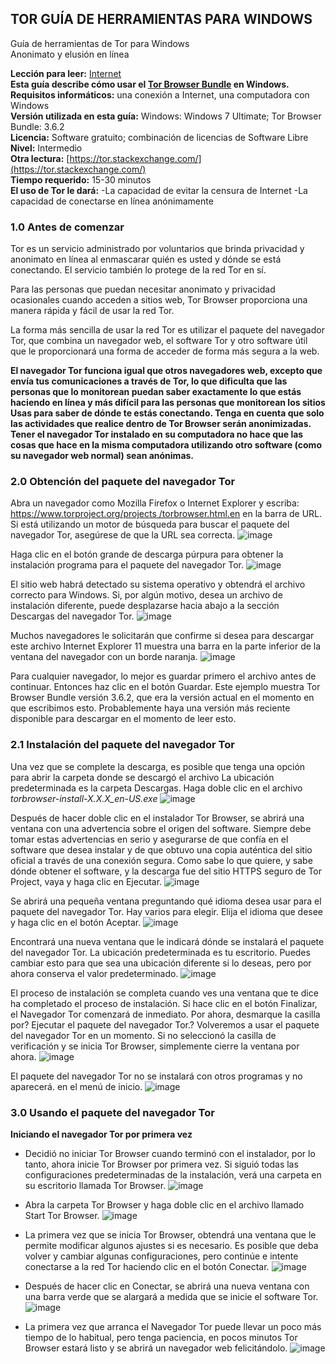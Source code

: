 [Title]: # ()
[Order]: # (0)

## TOR GUÍA DE HERRAMIENTAS PARA WINDOWS

Guía de herramientas de Tor para Windows  
Anonimato y elusión en línea

**Lección para leer:** [Internet](umbrella://lesson/the-internet)  
**Esta guía describe cómo usar el [Tor Browser Bundle](https://www.torproject.org/projects/torbrowser.html.en) en Windows.**  
**Requisitos informáticos:** una conexión a Internet, una computadora con Windows   
**Versión utilizada en esta guía:** Windows: Windows 7 Ultimate; Tor Browser Bundle: 3.6.2   
**Licencia:** Software gratuito; combinación de licencias de Software Libre   
**Nivel:** Intermedio  
**Otra lectura:** [https://tor.stackexchange.com/](https://tor.stackexchange.com/)  
**Tiempo requerido:** 15-30 minutos   
**El uso de Tor le dará:** 
-La capacidad de evitar la censura de Internet 
-La capacidad de conectarse en línea anónimamente

### 1.0 Antes de comenzar

Tor es un servicio administrado por voluntarios que brinda privacidad y anonimato en línea al enmascarar quién es usted y dónde se está conectando. El servicio también lo protege de la red Tor en sí.

Para las personas que puedan necesitar anonimato y privacidad ocasionales cuando acceden a sitios web, Tor Browser proporciona una manera rápida y fácil de usar la red Tor. 

La forma más sencilla de usar la red Tor es utilizar el paquete del navegador Tor, que combina un navegador web, el software Tor y otro software útil que le proporcionará una forma de acceder de forma más segura a la web. 

**El navegador Tor funciona igual que otros navegadores web, excepto que envía tus comunicaciones a través de Tor, lo que dificulta que las personas que lo monitorean puedan saber exactamente lo que estás haciendo en línea y más difícil para las personas que monitorean los sitios Usas para saber de dónde te estás conectando. Tenga en cuenta que solo las actividades que realice dentro de Tor Browser serán anonimizadas. Tener el navegador Tor instalado en su computadora no hace que las cosas que hace en la misma computadora utilizando otro software (como su navegador web normal) sean anónimas.**

### 2.0 Obtención del paquete del navegador Tor

Abra un navegador como Mozilla Firefox o Internet Explorer y escriba: [https://www.torproject.org/projects /torbrowser.html.en](https://www.torproject.org/projects/torbrowser.html.en) en la barra de URL. Si está utilizando un motor de búsqueda para buscar el paquete del navegador Tor, asegúrese de que la URL sea correcta.
![image](tool_torwin1.png)

Haga clic en el botón grande de descarga púrpura para obtener la instalación programa para el paquete del navegador Tor.
![image](tool_torwin2.png)

El sitio web habrá detectado su sistema operativo y obtendrá el archivo correcto para Windows. Si, por algún motivo, desea un archivo de instalación diferente, puede desplazarse hacia abajo a la sección Descargas del navegador Tor.
![image](tool_torwin3.png)

Muchos navegadores le solicitarán que confirme si desea para descargar este archivo Internet Explorer 11 muestra una barra en la parte inferior de la ventana del navegador con un borde naranja.
![image](tool_torwin4.png)

Para cualquier navegador, lo mejor es guardar primero el archivo antes de continuar. Entonces haz clic en el botón Guardar. Este ejemplo muestra Tor Browser Bundle versión 3.6.2, que era la versión actual en el momento en que escribimos esto. Probablemente haya una versión más reciente disponible para descargar en el momento de leer esto.

### 2.1 Instalación del paquete del navegador Tor

Una vez que se complete la descarga, es posible que tenga una opción para abrir la carpeta donde se descargó el archivo La ubicación predeterminada es la carpeta Descargas. Haga doble clic en el archivo _torbrowser-install-X.X.X_en-US.exe_
![image](tool_torwin5.png) 

Después de hacer doble clic en el instalador Tor Browser, se abrirá una ventana con una advertencia sobre el origen del software. Siempre debe tomar estas advertencias en serio y asegurarse de que confía en el software que desea instalar y de que obtuvo una copia auténtica del sitio oficial a través de una conexión segura. Como sabe lo que quiere, y sabe dónde obtener el software, y la descarga fue del sitio HTTPS seguro de Tor Project, vaya y haga clic en Ejecutar.
![image](tool_torwin6.png)

Se abrirá una pequeña ventana preguntando qué idioma desea usar para el paquete del navegador Tor. Hay varios para elegir. Elija el idioma que desee y haga clic en el botón Aceptar.
![image](tool_torwin7.png) 

Encontrará una nueva ventana que le indicará dónde se instalará el paquete del navegador Tor. La ubicación predeterminada es tu escritorio. Puedes cambiar esto para que sea una ubicación diferente si lo deseas, pero por ahora conserva el valor predeterminado.
![image](tool_torwin8.png) 

El proceso de instalación se completa cuando ves una ventana que te dice ha completado el proceso de instalación. Si hace clic en el botón Finalizar, el Navegador Tor comenzará de inmediato. Por ahora, desmarque la casilla por? Ejecutar el paquete del navegador Tor.? Volveremos a usar el paquete del navegador Tor en un momento. Si no seleccionó la casilla de verificación y se inicia Tor Browser, simplemente cierre la ventana por ahora.
![image](tool_torwin9.png) 

El paquete del navegador Tor no se instalará con otros programas y no aparecerá. en el menú de inicio.
![image](tool_torwin10.png) 

### 3.0 Usando el paquete del navegador Tor

**Iniciando el navegador Tor por primera vez**

- Decidió no iniciar Tor Browser cuando terminó con el instalador, por lo tanto, ahora inicie Tor Browser por primera vez. Si siguió todas las configuraciones predeterminadas de la instalación, verá una carpeta en su escritorio llamada Tor Browser.
![image](tool_torwin11.png) 

- Abra la carpeta Tor Browser y haga doble clic en el archivo llamado Start Tor Browser.
![image](tool_torwin12.png) 

- La primera vez que se inicia Tor Browser, obtendrá una ventana que le permite modificar algunos ajustes si es necesario. Es posible que deba volver y cambiar algunas configuraciones, pero continúe e intente conectarse a la red Tor haciendo clic en el botón Conectar.
![image](tool_torwin13.png) 

- Después de hacer clic en Conectar, se abrirá una nueva ventana con una barra verde que se alargará a medida que se inicie el software Tor.
![image](tool_torwin14.png)

- La primera vez que arranca el Navegador Tor puede llevar un poco más tiempo de lo habitual, pero tenga paciencia, en pocos minutos Tor Browser estará listo y se abrirá un navegador web felicitándolo.
![image](tool_torwin14.png)
